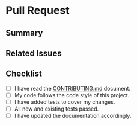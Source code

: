 # Pull Request

## Summary

<!-- Please provide a brief summary of the changes in this pull request. -->

## Related Issues

<!-- Link to any related issues here. -->

## Checklist

- [ ] I have read the [CONTRIBUTING.md](CONTRIBUTING.md) document.
- [ ] My code follows the code style of this project.
- [ ] I have added tests to cover my changes.
- [ ] All new and existing tests passed.
- [ ] I have updated the documentation accordingly.

